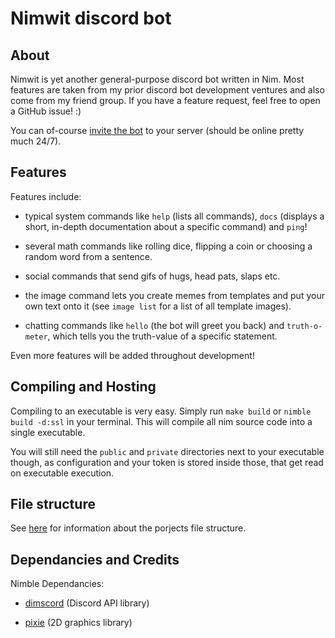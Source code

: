 # Nimwit discord bot

## About

Nimwit is yet another general-purpose discord bot written in Nim. Most features are taken from my prior discord bot development ventures and also come from my friend group. If you have a feature request, feel free to open a GitHub issue! :)

You can of-course [invite the bot](https://discord.com/api/oauth2/authorize?client_id=1056828609265926145&permissions=277092625472&scope=bot) to your server (should be online pretty much 24/7).

## Features

Features include:

* typical system commands like `help` (lists all commands), `docs` (displays a short, in-depth documentation about a specific command) and `ping`!

* several math commands like rolling dice, flipping a coin or choosing a random word from a sentence.

* social commands that send gifs of hugs, head pats, slaps etc.

* the image command lets you create memes from templates and put your own text onto it (see `image list` for a list of all template images).

* chatting commands like `hello` (the bot will greet you back) and `truth-o-meter`, which tells you the truth-value of a specific statement.

Even more features will be added throughout development!

## Compiling and Hosting

Compiling to an executable is very easy. Simply run `make build` or `nimble build -d:ssl` in your terminal. This will compile all nim source code into a single executable.

You will still need the `public` and `private` directories next to your executable though, as configuration and your token is stored inside those, that get read on executable execution.

## File structure

See [here](docs/FileStructure.md) for information about the porjects file structure.

## Dependancies and Credits

Nimble Dependancies:

* [dimscord](https://nimble.directory/pkg/dimscord) (Discord API library)

* [pixie](https://nimble.directory/pkg/pixie) (2D graphics library)
